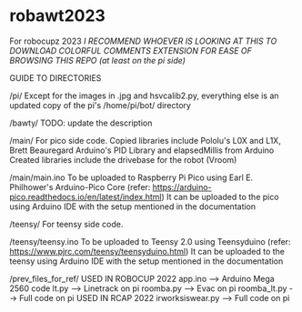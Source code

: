 # robawt2023

For robocupz 2023
*I RECOMMEND WHOEVER IS LOOKING AT THIS TO DOWNLOAD COLORFUL COMMENTS EXTENSION FOR EASE OF BROWSING THIS REPO (at least on the pi side)*

GUIDE TO DIRECTORIES

/pi/
Except for the images in .jpg and hsvcalib2.py, everything else is an updated copy of the pi's /home/pi/bot/ directory

/bawty/
TODO: update the description

/main/
For pico side code. 
Copied libraries include Pololu's L0X and L1X, Brett Beauregard Arduino's PID Library and elapsedMillis from Arduino
Created libraries include the drivebase for the robot (Vroom)

/main/main.ino
To be uploaded to Raspberry Pi Pico using Earl E. Philhower's Arduino-Pico Core (refer: https://arduino-pico.readthedocs.io/en/latest/index.html)
It can be uploaded to the pico using Arduino IDE with the setup mentioned in the documentation

/teensy/
For teensy side code.

/teensy/teensy.ino
To be uploaded to Teensy 2.0 using Teensyduino (refer: https://www.pjrc.com/teensy/teensyduino.html)
It can be uploaded to the teensy using Arduino IDE with the setup mentioned in the documentation

/prev_files_for_ref/
USED IN ROBOCUP 2022
app.ino --> Arduino Mega 2560 code
lt.py --> Linetrack on pi
roomba.py --> Evac on pi
roomba_lt.py --> Full code on pi
USED IN RCAP 2022
irworksiswear.py --> Full code on pi

